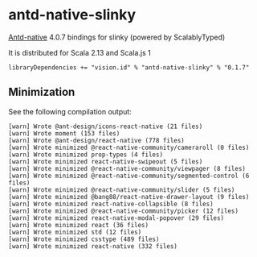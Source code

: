 # antd-native-slinky

[Antd-native](https://rn.mobile.ant.design/docs/react/introduce) 4.0.7 bindings for slinky (powered by ScalablyTyped)

It is distributed for Scala 2.13 and Scala.js 1

```
libraryDependencies += "vision.id" % "antd-native-slinky" % "0.1.7"
```

## Minimization

See the following compilation output:

```
[warn] Wrote @ant-design/icons-react-native (21 files)
[warn] Wrote moment (153 files)
[warn] Wrote @ant-design/react-native (778 files)
[warn] Wrote minimized @react-native-community/cameraroll (0 files)
[warn] Wrote minimized prop-types (4 files)
[warn] Wrote minimized react-native-swipeout (5 files)
[warn] Wrote minimized @react-native-community/viewpager (8 files)
[warn] Wrote minimized @react-native-community/segmented-control (6 files)
[warn] Wrote minimized @react-native-community/slider (5 files)
[warn] Wrote minimized @bang88/react-native-drawer-layout (9 files)
[warn] Wrote minimized react-native-collapsible (8 files)
[warn] Wrote minimized @react-native-community/picker (12 files)
[warn] Wrote minimized react-native-modal-popover (29 files)
[warn] Wrote minimized react (36 files)
[warn] Wrote minimized std (12 files)
[warn] Wrote minimized csstype (489 files)
[warn] Wrote minimized react-native (332 files)

```
